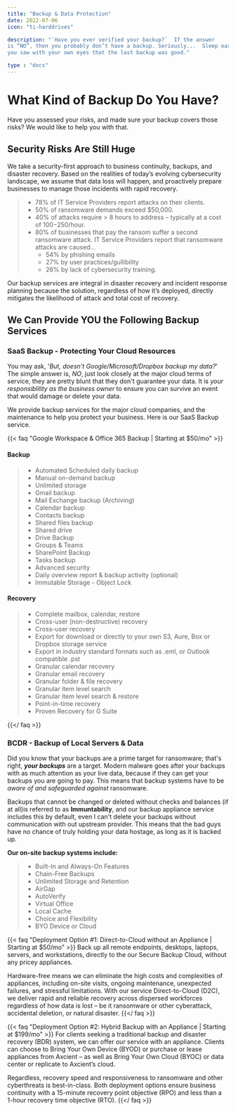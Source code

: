 ```yaml
---
title: "Backup & Data Protection"
date: 2022-07-06
icon: "ti-harddrives"

description: "`Have you ever verified your backup?`  If the answer
is “NO”, then you probably don’t have a backup. Seriously...  Sleep easy, knowing
you saw with your own eyes that the last backup was good."

type : "docs"
---
```

# What Kind of Backup Do You Have?

 Have you assessed your risks, and made sure your backup covers those risks? We would like to help you with that.

## Security Risks Are Still Huge

We take a security-first approach to business continuity, backups, and disaster recovery. Based on the realities of today’s evolving cybersecurity landscape, we assume that data loss will happen, and proactively prepare businesses to manage those incidents with rapid recovery.

> - 78% of IT Service Providers report attacks on their clients.
> - 50% of ransomware demands exceed $50,000.
> - 40% of attacks require > 8 hours to address – typically at a cost of $100-$250/hour.
> - 80% of businesses that pay the ransom suffer a second ransomware attack.
>   IT Service Providers report that ransomware attacks are caused...
>	  - 54% by phishing emails
>	  - 27% by user practices/gullibility
>	  - 26% by lack of cybersecurity training.

Our backup services are integral in disaster recovery and incident response planning because the solution, regardless of how it’s deployed, directly mitigates the likelihood of attack and total cost of recovery.



## We Can Provide YOU the Following Backup Services

### SaaS Backup - Protecting Your Cloud Resources

You may ask, '*But, doesn't Google/Microsoft/Dropbox backup my data?*' The simple answer is, *NO*, just look closely at the major cloud terms of service, they are pretty blunt that they don't guarantee your data. It is *your responsiblility as the business owner* to ensure you can survive an event that would damage or delete your data.

We provide backup services for the major cloud companies, and the maintenance to help you protect your business. Here is our SaaS Backup service.

{{< faq "Google Workspace & Office 365 Backup | Starting at $50/mo" >}}

#### Backup

>	- Automated Scheduled daily backup
>	- Manual on-demand backup
>	- Unlimited storage
>	- Gmail backup
>	- Mail Exchange backup (Archiving)
>	- Calendar backup
>	- Contacts backup
>	- Shared files backup
>	- Shared drive
>	- Drive Backup
>	- Groups & Teams
>	- SharePoint Backup
>	- Tasks backup
>	- Advanced security
>	- Daily overview report & backup activity (optional)
>	- Immutable Storage - Object Lock

#### Recovery

>	- Complete mailbox, calendar, restore
>	- Cross-user (non-destructive) recovery
>	- Cross-user recovery
>	- Export for download or directly to your own S3, Aure, Box or Dropbox storage service
>	- Export in industry standard formats such as .eml, or Outlook compatible .pst
>	- Granular calendar recovery
>	- Granular email recovery
>	- Granular folder & file recovery
>	- Granular item level search
>	- Granular item level search & restore
>	- Point-in-time recovery
>	- Proven Recovery for G Suite

{{</ faq >}}

### BCDR - Backup of Local Servers & Data

Did you know that your backups are a prime target for ransomware; that's right, _**your backups**_ are a target. Modern malware goes after your backups with as much attention as your live data, because if they can get your backups you are going to pay. This means that backup systems have to be *aware of and safeguarded against* ransomware.


Backups that cannot be changed or deleted without checks and balances (if at all)is referred to as **Immuntability**, and our backup appliance service includes this by default, even I can't delete your backups without communication with out upstream provider. This means that the bad guys have no chance of truly holding your data hostage, as long as it is backed up.

**Our on-site backup systems include:**

> - Built-In and Always-On Features
> - Chain-Free Backups
> - Unlimited Storage and Retention
> - AirGap
> - AutoVerify
> - Virtual Office
> - Local Cache
> - Choice and Flexibility
> - BYO Device or Cloud

{{< faq "Deployment Option #1: Direct-to-Cloud without an Appliance | Starting at $50/mo" >}}
Back up all remote endpoints, desktops, laptops, servers, and workstations, directly to the our Secure Backup Cloud, without any pricey appliances.

Hardware-free means we can eliminate the high costs and complexities of appliances, including on-site visits, ongoing maintenance, unexpected failures, and stressful limitations. With our service Direct-to-Cloud (D2C), we deliver rapid and reliable recovery across dispersed workforces regardless of how data is lost – be it ransomware or other cyberattack, accidental deletion, or natural disaster.
{{</ faq >}}

{{< faq "Deployment Option #2: Hybrid Backup with an Appliance | Starting at $199/mo" >}}
For clients seeking a traditional backup and disaster recovery (BDR) system, we can offer our service with an appliance. Clients can choose to Bring Your Own Device (BYOD) or purchase or lease appliances from Axcient – as well as Bring Your Own Cloud (BYOC) or data center or replicate to Axcient’s cloud.

Regardless, recovery speed and responsiveness to ransomware and other cyberthreats is best-in-class. Both deployment options ensure business continuity with a 15-minute recovery point objective (RPO) and less than a 1-hour recovery time objective (RTO).
{{</ faq >}}
